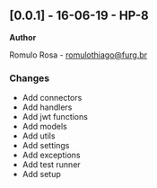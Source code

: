 
## [0.0.1] - 16-06-19 - HP-8
**Author**

Romulo Rosa - romulothiago@furg.br

### Changes
- Add connectors
- Add handlers
- Add jwt functions
- Add models
- Add utils
- Add settings
- Add exceptions
- Add test runner
- Add setup
